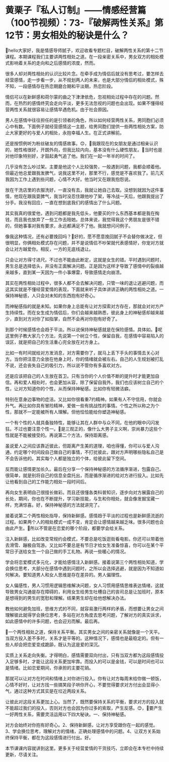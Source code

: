 # 黄栗子『私人订制』——情感经营篇（100节视频）：73-『破解两性关系』第12节：男女相处的秘诀是什么？

🎼hello大家好，我是情感导师腻子，欢迎收看专题栏目，破解两性关系的第十二节课程。本期课程我们主要讲两性相处之道。在一段亲密关系中，男女双方的相处模式影响着关系的走向和之后感情的浓度，然而。

很多人却对两性相处的认识比较片念。在牵手成为情侣后就没有思考过，要怎样去经营感情，走一步看一步，从不规划两人的未来，也是大部分情侣的相处模式，殊不知，一段感情存在热恋期磨合期和平淡期，热恋阶段。

情侣可以在新鲜感和荷尔蒙的曲之下津津依危，忽视相处过程中存在的问题。然而，在热烈的感情终究会走向平淡，更多无法忽视的问题也会出现。如果不懂得经营两性关系就很容易让感情早遇危机。由于社会原因。

男人在感情中往往担任的是引领者的角色，所以如何经营两性关系，男同胞们必须心中有数。下面例子就经营感情这一主题，给男同胞们提供一些两性相处方案，防止大家更好的与爱人的相处，永抱幸福人生。在正式讲解前。

还是按惯例听为粉丝破友的情感故事。😊，🎼我跟现在的女朋友是通过相亲认识的，她性格很好，开朗外向，但我比较内向，基本没有什么硬性朋友。🎼当时也是对他印象特别好，才鼓起勇气追了他。我们在一起一年半的时间了。

几乎没有怎么吵过架。主要是他这个人比较强势，一般遇到问题，我都会顺着他。但最近他总爱跟我发脾气，说我这里不对，那里不行，感觉是不喜欢我了。前几天我因为工作上遇到些问题，心情不大好。他当时又在跟我抱怨说。

放在干洗店里的衣服洗好，一直没有去，我就让她自己去取。没想到就因为这件事情，他现在跟我耍脾气，我当时没忍住跟他吵了架，等冷战一天后，他跟我提出了分手。我没有回应，一直在想到底我们的感情出了什么问题。

其实我真的很爱他，遇到问题都是我先低头，他要买的什么东西基本都是我在掏钱，而且我也放弃了一些工作去陪她。总体来说，我觉得我这个男朋友是很不错的，但她事事对我有要求，永远都满足不了他。我就想问问例子。

像我这种情况，还有必要挽回吗？🎼好的，愿不愿意挽回腻子不会替你做决定，但很明显，你俩相处模式存在问题，并不是说情侣不吵架就代表感情好，你宠对方就会让对方越爱你。相反，一方的无底线退让。

只会让对方得寸进尺。不过也不能由此断定，这就是女生的错。平时遇到问题时，男生总是选择低头，并没有正面解决问题。正是因为这样才导致了感情中的裂痕越来越多，直到某一天因为一件小事爆雷，导致感情走向崩溃。

其实在两性相处过程中，很多人都不会去解决问题，只管一味的退让逃避问题，而这其实就是不懂经营爱情的表现，下面就来听子具体讲讲正确的两性相处之道。一保持神秘感，人只会对未知的东西抱有好奇心。

而神秘感指的就是未知。如果你身上总能有让对方探索对方存在，那就会对对方产生持续性。而在女生成为情侣后，你们会越来越熟悉，彼此身上的神秘感却越来越少，直到对方对你了如指掌，自然不会再对你抱有好奇了。

到那个时候感情也会趋于平淡。所以说保持神秘感就是在保险感情。具体如。🎼呢这里例子教大家几个方法，先说第一个树立个性，保留自我，在感情中容易陷入的误区，就是把自己的生活重心完全放在对方身上。

比如一有时间就给对方发消息，对方需要你了，就马上丢下手头的事情去关心对方。当你把注意力全放在他身上时，你的情绪就会被左右。自己的人生规划被打乱不说，还会丧失自己的吸引力，所以说不管你有多喜欢对方。

还是应该把自己的人生放在首卫。只有当你的个人价值不断的提升时才能更加自信。再和爱人相处时，也会更加从容，除了保留自我外，我们也应该树立自己的个性，让对方知道你的个性，从而保持神秘感。比如你有轻微洁癖。

特别在意身边事物的症洁。又比如你很看重7约精神。如果有人不守信用，你就会升气。再比如你具有冒险精神，爱做一些有挑战性的事情。个性之所以称之为个性，那就不一定能被所有人理解。但他恰恰能给你塑造神秘感。

一个有个性的人就具备独特性，能够让其在人群中与众不同，在他的眼中闪闪发狂。不过也要注意个性一。🎼是三观正的，像什么大男子主义啊，崇尚暴力这些个性就是不能被接受的。再说第二个方法，保持距离感。

虽说爱人之间应该靠近彼此，但距离产生美的道理，咱也得懂，你可以与爱人沟通，约定哪个时间段自己做自己的事情，不打扰彼此，跟对方声明哪些隐私自己是不会告诉他的。其实每个人都是独立的个体，给彼此留下空间。

反而能让感情更加长久。最后在分享一个保持神秘感的方法循序渐进，包露自己。很简单，就是别将自己的信息全盘托出，而是循序渐进的给对方进行投入。比如先让他看到自己的工作能力相处一段时间后。

再向女生表明自己很擅长做彩。而且还很懂各类科普知识，逐步向对方展露自己的长处，期间，你也在不断提升，学习新技能，与生和你相处，就会像发掘宝藏一样，充满惊喜。好，保持神秘感的方法就讲完了。

接着说第二个两性相处指导，保持新鲜感。感情趋于平淡的过程也是新鲜感流逝的过程。如果两个人的相处模式一成不变，肯定会让感情越来越乏味。很多问题也会由此产生。🎼所以不管是在恋爱的哪个阶段，都要学会给关系。

注入新鲜感，比如改变常规约会模式，不要总是吃饭逛街看电影。你还可以带着他去滑雪、蹦极自驾游。又比如不要总是有节日才给女生准备惊喜，你可以在某个平常日子送给女生一个自己做的手工礼物。再说一些暖心的情况。

学会将恋爱模式多元化，才能给感情注入新鲜感。接着说第三个两性相处知道，学会换位思考，大部分在感情中遇到问题时，之所以会选择逃避，就是因为不知道如何解决。要知道男人和女人思维是存在差异的。男人偏理性。

女人偏感性，男人习惯用逻辑思维解决问题，女人习惯用感情思维表达情绪，这就导致男女沟通是存在障碍的，利用女生给男生吐槽自己的丧司总是让加班时，原本是想得到的男生的宽慰和理解。结果男生却在给他想解决办法。

教他如何避免加班，思维方式的不同，就容易激行两样的矛盾，而想要让男女之间理解彼此就得学会换位思考，多站在对方角度去思考问题，了解对方的真实诉求，如此感情中的许多问题，也会迎刃而解。最后再。

🎼一个两性相处之道，保持关系平衡。其实男女之间的亲密关系就像是一个天平。当双方投入差不多时，关系才是平等的。这种情况下，感情也是最稳定的。但有一些人却会把恋爱变成跪舔，既认为这是爱的深沉。

实质上关系走向失衡。才得明白，感情需要双向付出，只有当双方都为这段感情投入足够多时，才能让这段关系更加牢靠。而投入的可以是金钱，可以是时间也可以是情绪。比如恋爱期间，你承担的主要花销。

那就可以让对方在时间和情绪上对你进行投入。你有让对方每周末给你做一顿饭，心情不好时，让对方找一些搞笑段子哄你开心，不要觉得要求对方付出会显得小气，通过这种方式其实是在垃近两段关系。

让彼此对这段关系更加上心。当然了，既然要保持关系的平衡，要求对方的投入就不能超过我们的投入，否则对方也会因为你过多的索取，产生反感。😊，🎼要产生一好两性关系，需要灵活运用以下四大秘诀。一、保持神秘感。

对方会始终对你抱有好奇心。2、保持新鲜感，让对方享受跟你在一起的感觉。3、学会换位思考，理解对方的情绪，正确处理感情中的问题。4、让双方关系始终保持平衡，都在为这段感情进行付出。好。

本节课课内容就讲到这里。更多关于经营爱情的干货技巧，立即会在本专栏中持续更新，尽请关注。